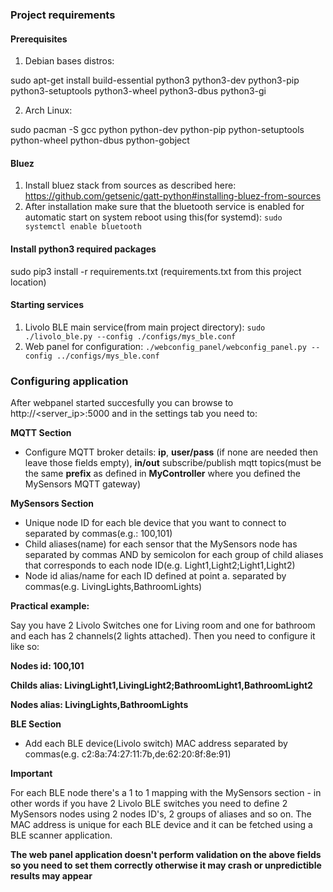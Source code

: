 ### Project requirements

#### Prerequisites

1. Debian bases distros:

  sudo apt-get install build-essential python3 python3-dev python3-pip python3-setuptools python3-wheel python3-dbus python3-gi

2. Arch Linux:

  sudo pacman -S gcc python python-dev python-pip python-setuptools python-wheel python-dbus python-gobject

#### Bluez

 1. Install bluez stack from sources as described here: https://github.com/getsenic/gatt-python#installing-bluez-from-sources
 2. After installation make sure that the bluetooth service is enabled for automatic start on system reboot using this(for systemd): `sudo systemctl enable bluetooth`

#### Install python3 required packages

  sudo pip3 install -r requirements.txt (requirements.txt from this project location)

#### Starting services

1. Livolo BLE main service(from main project directory):
`sudo ./livolo_ble.py --config ./configs/mys_ble.conf`
2. Web panel for configuration:
`./webconfig_panel/webconfig_panel.py --config ../configs/mys_ble.conf`

### Configuring application

After webpanel started succesfully you can browse to http://<server_ip>:5000 and in the settings tab you need to:

**MQTT Section**

 - Configure MQTT broker details: **ip**, **user/pass** (if none are needed then leave those fields empty), **in/out** subscribe/publish mqtt topics(must be the same **prefix** as defined in **MyController** where you defined the MySensors MQTT gateway)
 
 **MySensors Section**

 - Unique node ID for each ble device that you want to connect to separated by commas(e.g.: 100,101)
 - Child aliases(name) for each sensor that the MySensors node has separated by commas AND by semicolon for each group of child aliases that corresponds to each node ID(e.g. Light1,Light2;Light1,Light2)
 - Node id alias/name for each ID defined at point a. separated by commas(e.g. LivingLights,BathroomLights)
 
 **Practical example:**
 
 Say you have 2 Livolo Switches one for Living room and one for bathroom and each has 2 channels(2 lights attached). Then you need to configure it like so:
 
 **Nodes id: 100,101**
 
 **Childs alias: LivingLight1,LivingLight2;BathroomLight1,BathroomLight2**
 
 **Nodes alias: LivingLights,BathroomLights**
 
 **BLE Section**
  - Add each BLE device(Livolo switch) MAC address separated by commas(e.g. c2:8a:74:27:11:7b,de:62:20:8f:8e:91)
 
 
 **Important**
 
  For each BLE node there's a 1 to 1 mapping with the MySensors section - in other words if you have 2 Livolo BLE switches you need to define 2 MySensors nodes using 2 nodes ID's, 2 groups of aliases and so on. The MAC address is unique for each BLE device and it can be fetched using a BLE scanner application.
  
  **The web panel application doesn't perform validation on the above fields so you need to set them correctly otherwise it may crash or unpredictible results may appear**
